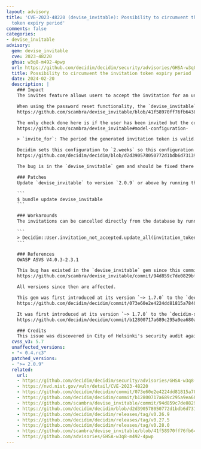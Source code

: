 ```yaml
---
layout: advisory
title: 'CVE-2023-48220 (devise_invitable): Possibility to circumvent the invitation
  token expiry period'
comments: false
categories:
- devise_invitable
advisory:
  gem: devise_invitable
  cve: 2023-48220
  ghsa: w3q8-m492-4pwp
  url: https://github.com/decidim/decidim/security/advisories/GHSA-w3q8-m492-4pwp
  title: Possibility to circumvent the invitation token expiry period
  date: 2024-02-20
  description: |
    ### Impact
    The invites feature allows users to accept the invitation for an unlimited amount of time through the password reset functionality.

    When using the password reset functionality, the `devise_invitable` gem always accepts the pending invitation if the user has been invited as shown in this piece of code within the `devise_invitable` gem:
    https://github.com/scambra/devise_invitable/blob/41f58970ff76fb64382a9b9ea1bd530f7c3adab2/lib/devise_invitable/models.rb#L198

    The only check done here is if the user has been invited but the code does not ensure that the pending invitation is still valid as defined by the `invite_for` expiry period as explained in the gem's documentation:
    https://github.com/scambra/devise_invitable#model-configuration-

    > `invite_for`: The period the generated invitation token is valid. After this period, the invited resource won’t be able to accept the invitation. When `invite_for` is `0` (the default), the invitation won’t expire.

    Decidim sets this configuration to `2.weeks` so this configuration should be respected:
    https://github.com/decidim/decidim/blob/d2d390578050772d1bdb6d731395f1afc39dcbfc/decidim-core/config/initializers/devise.rb#L134

    The bug is in the `devise_invitable` gem and should be fixed there and the dependency should be upgraded in Decidim once the fix becomes available.

    ### Patches
    Update `devise_invitable` to version `2.0.9` or above by running the following command:

    ```
    $ bundle update devise_invitable
    ```

    ### Workarounds
    The invitations can be cancelled directly from the database by running the following command from the Rails console:

    ```
    > Decidim::User.invitation_not_accepted.update_all(invitation_token: nil)
    ```

    ### References
    OWASP ASVS V4.0.3-2.3.1

    This bug has existed in the `devise_invitable` gem since this commit which was first included in the `v0.4.rc3` release of this gem:
    https://github.com/scambra/devise_invitable/commit/94d859c7de0829bf63f679ae5dd3cab2b866a098

    All versions since then are affected.

    This gem was first introduced at its version `~> 1.7.0` to the `decidim-admin` gem in this commit which was first included in the `v0.0.1.alpha3` release of Decidim:
    https://github.com/decidim/decidim/commit/073e60e2e4224dd81815a784002ebba30f2ebb34

    It was first introduced at its version `~> 1.7.0` to the `decidim-system` gem in this commit which was also first included in the `v0.0.1.alpha3` release of Decidim:
    https://github.com/decidim/decidim/commit/b12800717a689c295a9ea680a38ca9f823d2c454

    ### Credits
    This issue was discovered in City of Helsinki's security audit against Decidim 0.27 done during September 2023. The security audit was implemented by [Deloitte Finland](https://www2.deloitte.com/fi/fi.html).
  cvss_v3: 5.7
  unaffected_versions:
  - "< 0.4.rc3"
  patched_versions:
  - ">= 2.0.9"
  related:
    url:
    - https://github.com/decidim/decidim/security/advisories/GHSA-w3q8-m492-4pwp
    - https://nvd.nist.gov/vuln/detail/CVE-2023-48220
    - https://github.com/decidim/decidim/commit/073e60e2e4224dd81815a784002ebba30f2ebb34
    - https://github.com/decidim/decidim/commit/b12800717a689c295a9ea680a38ca9f823d2c454
    - https://github.com/scambra/devise_invitable/commit/94d859c7de0829bf63f679ae5dd3cab2b866a098
    - https://github.com/decidim/decidim/blob/d2d390578050772d1bdb6d731395f1afc39dcbfc/decidim-core/config/initializers/devise.rb#L134
    - https://github.com/decidim/decidim/releases/tag/v0.26.9
    - https://github.com/decidim/decidim/releases/tag/v0.27.5
    - https://github.com/decidim/decidim/releases/tag/v0.28.0
    - https://github.com/scambra/devise_invitable/blob/41f58970ff76fb64382a9b9ea1bd530f7c3adab2/lib/devise_invitable/models.rb#L198
    - https://github.com/advisories/GHSA-w3q8-m492-4pwp
---
```

